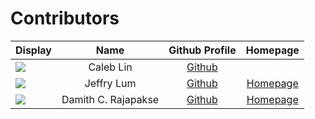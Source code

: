 # Contributors

Display | Name | Github Profile | Homepage
---|:---:|:---:|:---:
![](https://avatars2.githubusercontent.com/u/53458698?s=100) | Caleb Lin | [Github](https://github.com/Caleblyx) |
![](https://avatars0.githubusercontent.com/u/22460123?s=100) | Jeffry Lum | [Github](https://github.com/j-lum/) | [Homepage](https://se.kasugano.moe)
![](https://avatars0.githubusercontent.com/u/1673303?s=100) | Damith C. Rajapakse | [Github](https://github.com/damithc/) | [Homepage](https://www.comp.nus.edu.sg/~damithch/)
